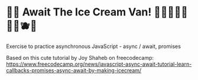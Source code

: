 #  🚐💨 Await The Ice Cream Van! 🍦🍨🍧🍓🍌🍒🍋🫐🥭
Exercise to practice asynchronous JavaScript - async / await, promises

Based on this cute tutorial by Joy Shaheb on freecodecamp: https://www.freecodecamp.org/news/javascript-async-await-tutorial-learn-callbacks-promises-async-await-by-making-icecream/
